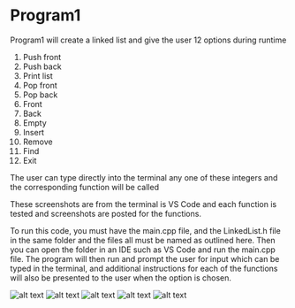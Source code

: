 # Program1

Program1 will create a linked list and give the user 12 options during runtime
1) Push front
2) Push back
3) Print list
4) Pop front
5) Pop back
6) Front
7) Back
8) Empty
9) Insert
10) Remove
11) Find
0) Exit

The user can type directly into the terminal any one of these integers and the corresponding function will be called

These screenshots are from the terminal is VS Code and each function is tested and screenshots are posted for the functions.

To run this code, you must have the main.cpp file, and the LinkedList.h file in the same folder and the files all must be named as outlined here. Then you can open the folder in an IDE such as VS Code and run the main.cpp file. The program will then run and prompt the user for input which can be typed in the terminal, and additional instructions for each of the functions will also be presented to the user when the option is chosen.

![alt text](https://github.com/ardhf/Assignment2/blob/main/Project1/s1.png?raw=true)
![alt text](https://github.com/ardhf/Assignment2/blob/main/Project1/s2.png?raw=true)
![alt text](https://github.com/ardhf/Assignment2/blob/main/Project1/s3.png?raw=true)
![alt text](https://github.com/ardhf/Assignment2/blob/main/Project1/s4.png?raw=true)
![alt text](https://github.com/ardhf/Assignment2/blob/main/Project1/s5.png?raw=true)
